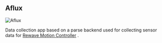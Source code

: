 Aflux
------
![Aflux](http://i.imgur.com/1Yc5IAr.png)

Data collection app based on a parse backend used for collecting sensor data for [Rewave Motion Controller](http://rewaveapp.com) .
